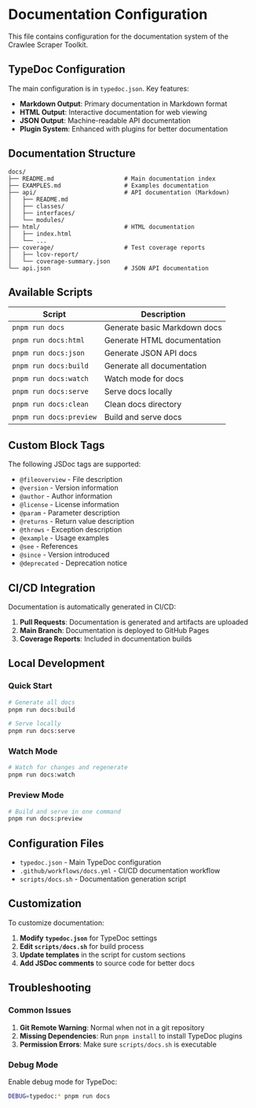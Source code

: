 # Documentation Configuration

This file contains configuration for the documentation system of the Crawlee Scraper Toolkit.

## TypeDoc Configuration

The main configuration is in `typedoc.json`. Key features:

- **Markdown Output**: Primary documentation in Markdown format
- **HTML Output**: Interactive documentation for web viewing
- **JSON Output**: Machine-readable API documentation
- **Plugin System**: Enhanced with plugins for better documentation

## Documentation Structure

```
docs/
├── README.md                    # Main documentation index
├── EXAMPLES.md                  # Examples documentation
├── api/                         # API documentation (Markdown)
│   ├── README.md
│   ├── classes/
│   ├── interfaces/
│   └── modules/
├── html/                        # HTML documentation
│   ├── index.html
│   └── ...
├── coverage/                    # Test coverage reports
│   ├── lcov-report/
│   └── coverage-summary.json
└── api.json                     # JSON API documentation
```

## Available Scripts

| Script | Description |
|--------|-------------|
| `pnpm run docs` | Generate basic Markdown docs |
| `pnpm run docs:html` | Generate HTML documentation |
| `pnpm run docs:json` | Generate JSON API docs |
| `pnpm run docs:build` | Generate all documentation |
| `pnpm run docs:watch` | Watch mode for docs |
| `pnpm run docs:serve` | Serve docs locally |
| `pnpm run docs:clean` | Clean docs directory |
| `pnpm run docs:preview` | Build and serve docs |

## Custom Block Tags

The following JSDoc tags are supported:

- `@fileoverview` - File description
- `@version` - Version information
- `@author` - Author information
- `@license` - License information
- `@param` - Parameter description
- `@returns` - Return value description
- `@throws` - Exception description
- `@example` - Usage examples
- `@see` - References
- `@since` - Version introduced
- `@deprecated` - Deprecation notice

## CI/CD Integration

Documentation is automatically generated in CI/CD:

1. **Pull Requests**: Documentation is generated and artifacts are uploaded
2. **Main Branch**: Documentation is deployed to GitHub Pages
3. **Coverage Reports**: Included in documentation builds

## Local Development

### Quick Start
```bash
# Generate all docs
pnpm run docs:build

# Serve locally
pnpm run docs:serve
```

### Watch Mode
```bash
# Watch for changes and regenerate
pnpm run docs:watch
```

### Preview Mode
```bash
# Build and serve in one command
pnpm run docs:preview
```

## Configuration Files

- `typedoc.json` - Main TypeDoc configuration
- `.github/workflows/docs.yml` - CI/CD documentation workflow
- `scripts/docs.sh` - Documentation generation script

## Customization

To customize documentation:

1. **Modify `typedoc.json`** for TypeDoc settings
2. **Edit `scripts/docs.sh`** for build process
3. **Update templates** in the script for custom sections
4. **Add JSDoc comments** to source code for better docs

## Troubleshooting

### Common Issues

1. **Git Remote Warning**: Normal when not in a git repository
2. **Missing Dependencies**: Run `pnpm install` to install TypeDoc plugins
3. **Permission Errors**: Make sure `scripts/docs.sh` is executable

### Debug Mode

Enable debug mode for TypeDoc:
```bash
DEBUG=typedoc:* pnpm run docs
```
